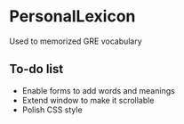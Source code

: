 # PersonalLexicon
Used to memorized GRE vocabulary

## To-do list
* Enable forms to add words and meanings
* Extend window to make it scrollable
* Polish CSS style